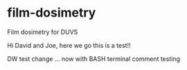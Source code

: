 # film-dosimetry
Film dosimetry for DUVS

Hi David and Joe, here we go this is a test!!

DW test change 
... now with BASH terminal
comment testing
